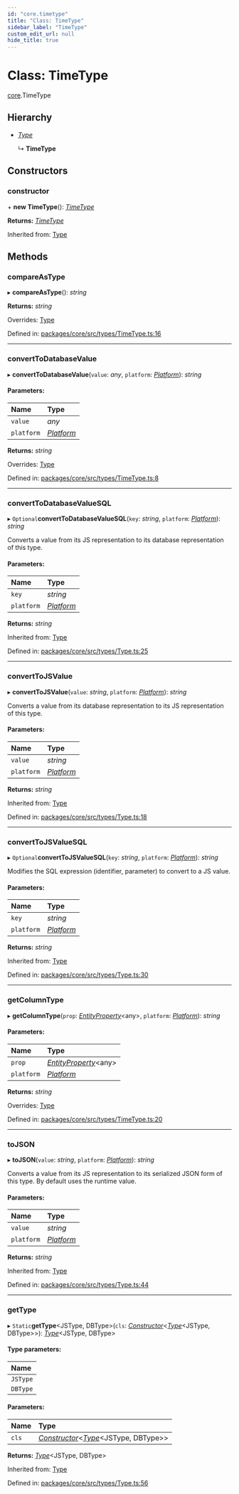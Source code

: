 ```yaml
---
id: "core.timetype"
title: "Class: TimeType"
sidebar_label: "TimeType"
custom_edit_url: null
hide_title: true
---
```


# Class: TimeType

[core](../modules/core.md).TimeType

## Hierarchy

* [*Type*](core.type.md)

  ↳ **TimeType**

## Constructors

### constructor

\+ **new TimeType**(): [*TimeType*](core.timetype.md)

**Returns:** [*TimeType*](core.timetype.md)

Inherited from: [Type](core.type.md)

## Methods

### compareAsType

▸ **compareAsType**(): *string*

**Returns:** *string*

Overrides: [Type](core.type.md)

Defined in: [packages/core/src/types/TimeType.ts:16](https://github.com/mikro-orm/mikro-orm/blob/bcf1a0899b/packages/core/src/types/TimeType.ts#L16)

___

### convertToDatabaseValue

▸ **convertToDatabaseValue**(`value`: *any*, `platform`: [*Platform*](core.platform.md)): *string*

#### Parameters:

Name | Type |
:------ | :------ |
`value` | *any* |
`platform` | [*Platform*](core.platform.md) |

**Returns:** *string*

Overrides: [Type](core.type.md)

Defined in: [packages/core/src/types/TimeType.ts:8](https://github.com/mikro-orm/mikro-orm/blob/bcf1a0899b/packages/core/src/types/TimeType.ts#L8)

___

### convertToDatabaseValueSQL

▸ `Optional`**convertToDatabaseValueSQL**(`key`: *string*, `platform`: [*Platform*](core.platform.md)): *string*

Converts a value from its JS representation to its database representation of this type.

#### Parameters:

Name | Type |
:------ | :------ |
`key` | *string* |
`platform` | [*Platform*](core.platform.md) |

**Returns:** *string*

Inherited from: [Type](core.type.md)

Defined in: [packages/core/src/types/Type.ts:25](https://github.com/mikro-orm/mikro-orm/blob/bcf1a0899b/packages/core/src/types/Type.ts#L25)

___

### convertToJSValue

▸ **convertToJSValue**(`value`: *string*, `platform`: [*Platform*](core.platform.md)): *string*

Converts a value from its database representation to its JS representation of this type.

#### Parameters:

Name | Type |
:------ | :------ |
`value` | *string* |
`platform` | [*Platform*](core.platform.md) |

**Returns:** *string*

Inherited from: [Type](core.type.md)

Defined in: [packages/core/src/types/Type.ts:18](https://github.com/mikro-orm/mikro-orm/blob/bcf1a0899b/packages/core/src/types/Type.ts#L18)

___

### convertToJSValueSQL

▸ `Optional`**convertToJSValueSQL**(`key`: *string*, `platform`: [*Platform*](core.platform.md)): *string*

Modifies the SQL expression (identifier, parameter) to convert to a JS value.

#### Parameters:

Name | Type |
:------ | :------ |
`key` | *string* |
`platform` | [*Platform*](core.platform.md) |

**Returns:** *string*

Inherited from: [Type](core.type.md)

Defined in: [packages/core/src/types/Type.ts:30](https://github.com/mikro-orm/mikro-orm/blob/bcf1a0899b/packages/core/src/types/Type.ts#L30)

___

### getColumnType

▸ **getColumnType**(`prop`: [*EntityProperty*](../interfaces/core.entityproperty.md)<any\>, `platform`: [*Platform*](core.platform.md)): *string*

#### Parameters:

Name | Type |
:------ | :------ |
`prop` | [*EntityProperty*](../interfaces/core.entityproperty.md)<any\> |
`platform` | [*Platform*](core.platform.md) |

**Returns:** *string*

Overrides: [Type](core.type.md)

Defined in: [packages/core/src/types/TimeType.ts:20](https://github.com/mikro-orm/mikro-orm/blob/bcf1a0899b/packages/core/src/types/TimeType.ts#L20)

___

### toJSON

▸ **toJSON**(`value`: *string*, `platform`: [*Platform*](core.platform.md)): *string*

Converts a value from its JS representation to its serialized JSON form of this type.
By default uses the runtime value.

#### Parameters:

Name | Type |
:------ | :------ |
`value` | *string* |
`platform` | [*Platform*](core.platform.md) |

**Returns:** *string*

Inherited from: [Type](core.type.md)

Defined in: [packages/core/src/types/Type.ts:44](https://github.com/mikro-orm/mikro-orm/blob/bcf1a0899b/packages/core/src/types/Type.ts#L44)

___

### getType

▸ `Static`**getType**<JSType, DBType\>(`cls`: [*Constructor*](../modules/core.md#constructor)<[*Type*](core.type.md)<JSType, DBType\>\>): [*Type*](core.type.md)<JSType, DBType\>

#### Type parameters:

Name |
:------ |
`JSType` |
`DBType` |

#### Parameters:

Name | Type |
:------ | :------ |
`cls` | [*Constructor*](../modules/core.md#constructor)<[*Type*](core.type.md)<JSType, DBType\>\> |

**Returns:** [*Type*](core.type.md)<JSType, DBType\>

Inherited from: [Type](core.type.md)

Defined in: [packages/core/src/types/Type.ts:56](https://github.com/mikro-orm/mikro-orm/blob/bcf1a0899b/packages/core/src/types/Type.ts#L56)
